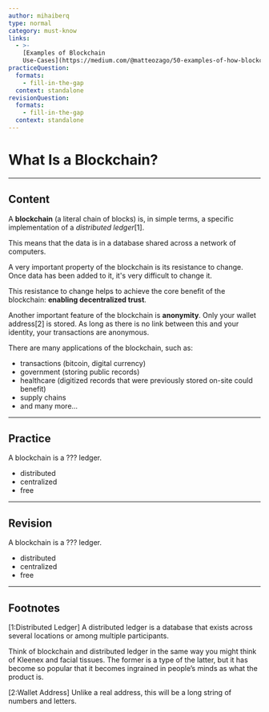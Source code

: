 ```yaml
---
author: mihaiberq
type: normal
category: must-know
links:
  - >-
    [Examples of Blockchain
    Use-Cases](https://medium.com/@matteozago/50-examples-of-how-blockchains-are-taking-over-the-world-4276bf488a4b){website}
practiceQuestion:
  formats:
    - fill-in-the-gap
  context: standalone
revisionQuestion:
  formats:
    - fill-in-the-gap
  context: standalone
---
```


# What Is a Blockchain?


---

## Content

A **blockchain** (a literal chain of blocks) is, in simple terms, a specific implementation of a *distributed ledger*[1]. 

This means that the data is in a database shared across a network of computers.

A very important property of the blockchain is its resistance to change. Once data has been added to it, it's very difficult to change it.

This resistance to change helps to achieve the core benefit of the blockchain: **enabling decentralized trust**.

Another important feature of the blockchain is **anonymity**. Only your wallet address[2] is stored. As long as there is no link between this and your identity, your transactions are anonymous.

There are many applications of the blockchain, such as:

- transactions (bitcoin, digital currency)
- government (storing public records)
- healthcare (digitized records that were previously stored on-site could benefit)
- supply chains
- and many more...


---

## Practice

A blockchain is a ??? ledger.

- distributed
- centralized
- free


---

## Revision

A blockchain is a ??? ledger.

- distributed
- centralized
- free


---

## Footnotes

[1:Distributed Ledger]
A distributed ledger is a database that exists across several locations or among multiple participants.

Think of blockchain and distributed ledger in the same way you might think of Kleenex and facial tissues. The former is a type of the latter, but it has become so popular that it becomes ingrained in people’s minds as what the product is.

[2:Wallet Address]
Unlike a real address, this will be a long string of numbers and letters.